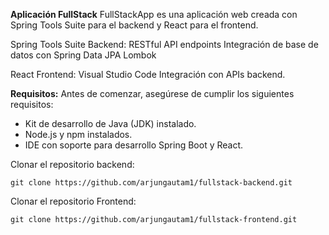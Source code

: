 **Aplicación FullStack**
FullStackApp es una aplicación web creada con Spring Tools Suite para el backend y React para el frontend.

Spring Tools Suite Backend:
RESTful API endpoints
Integración de base de datos con Spring Data JPA
Lombok

React Frontend:
Visual Studio Code
Integración con APIs backend.

**Requisitos:**
Antes de comenzar, asegúrese de cumplir los siguientes requisitos:

* Kit de desarrollo de Java (JDK) instalado.
* Node.js y npm instalados.
* IDE con soporte para desarrollo Spring Boot y React.

Clonar el repositorio backend:

	git clone https://github.com/arjungautam1/fullstack-backend.git

Clonar el repositorio Frontend:

	git clone https://github.com/arjungautam1/fullstack-frontend.git  
